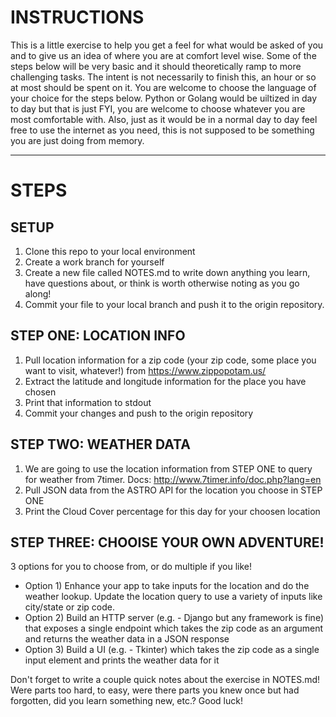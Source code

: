 # INSTRUCTIONS

This is a little exercise to help you get a feel for what would be asked of you and to give us an idea of where you are at comfort level wise.  Some of the steps below will be very basic and it should theoretically ramp to more challenging tasks.  The intent is not necessarily to finish this, an hour or so at most should be spent on it.  You are welcome to choose the language of your choice for the steps below.  Python or Golang would be uiltized in day to day but that is just FYI, you are welcome to choose whatever you are most comfortable with.  Also, just as it would be in a normal day to day feel free to use the internet as you need, this is not supposed to be something you are just doing from memory.  

-----

# STEPS

## SETUP
1. Clone this repo to your local environment
2. Create a work branch for yourself
3. Create a new file called NOTES.md to write down anything you learn, have questions about, or think is worth otherwise noting as you go along!
4. Commit your file to your local branch and push it to the origin repository.

## STEP ONE: LOCATION INFO 
1. Pull location information for a zip code (your zip code, some place you want to visit, whatever!) from https://www.zippopotam.us/
2. Extract the latitude and longitude information for the place you have chosen
3. Print that information to stdout
4. Commit your changes and push to the origin repository

## STEP TWO: WEATHER DATA
1. We are going to use the location information from STEP ONE to query for weather from 7timer.  Docs: http://www.7timer.info/doc.php?lang=en
3. Pull JSON data from the ASTRO API for the location you choose in STEP ONE
4. Print the Cloud Cover percentage for this day for your choosen location

## STEP THREE: CHOOISE YOUR OWN ADVENTURE!
3 options for you to choose from, or do multiple if you like!
* Option 1) Enhance your app to take inputs for the location and do the weather lookup.  Update the location query to use a variety of inputs like city/state or zip code.
* Option 2) Build an HTTP server (e.g. - Django but any framework is fine) that exposes a single endpoint which takes the zip code as an argument and returns the weather data in a JSON response
* Option 3) Build a UI (e.g. - Tkinter) which takes the zip code as a single input element and prints the weather data for it

Don't forget to write a couple quick notes about the exercise in NOTES.md!  Were parts too hard, to easy, were there parts you knew once but had forgotten, did you learn something new, etc.?  Good luck!
